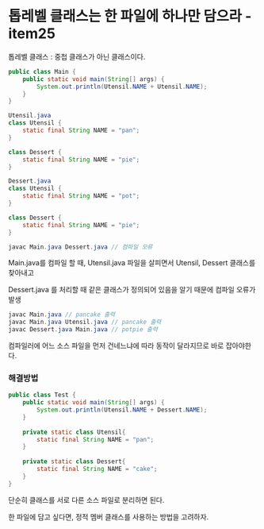# 톱레벨 클래스는 한 파일에 하나만 담으라 - item25

톱레벨 클래스 : 중첩 클래스가 아닌 클래스이다.

```java
public class Main {
	public static void main(String[] args) {
		System.out.println(Utensil.NAME + Utensil.NAME);
	}
}

Utensil.java
class Utensil {
	static final String NAME = "pan";
}

class Dessert {
	static final String NAME = "pie";
}

Dessert.java
class Utensil {
	static final String NAME = "pot";
}

class Dessert {
	static final String NAME = "pie";
}
```

```java
javac Main.java Dessert.java // 컴파일 오류
```

Main.java를 컴파일 할 때, Utensil.java 파일을 살피면서 Utensil, Dessert 클래스를 찾아내고 

Dessert.java 를 처리할 때 같은 클래스가 정의되어 있음을 알기 때문에 컴파일 오류가 발생

```java
javac Main.java // pancake 출력
javac Main.java Utensil.java // pancake 출력
javac Dessert.java Main.java // potpie 출력
```

컴파일러에 어느 소스 파일을 먼저 건네느냐에 따라 동작이 달라지므로 바로 잡아야한다. 

### 해결방법

```java
public class Test {
    public static void main(String[] args) {
        System.out.println(Utensil.NAME + Dessert.NAME);
    }
    
    private static class Utensil{
        static final String NAME = "pan";
    }
    
    private static class Dessert{
        static final String NAME = "cake";
    }
}
```

단순히 클래스를 서로 다른 소스 파일로 분리하면 된다.

한 파일에 담고 싶다면, 정적 멤버 클래스를 사용하는 방법을 고려하자.